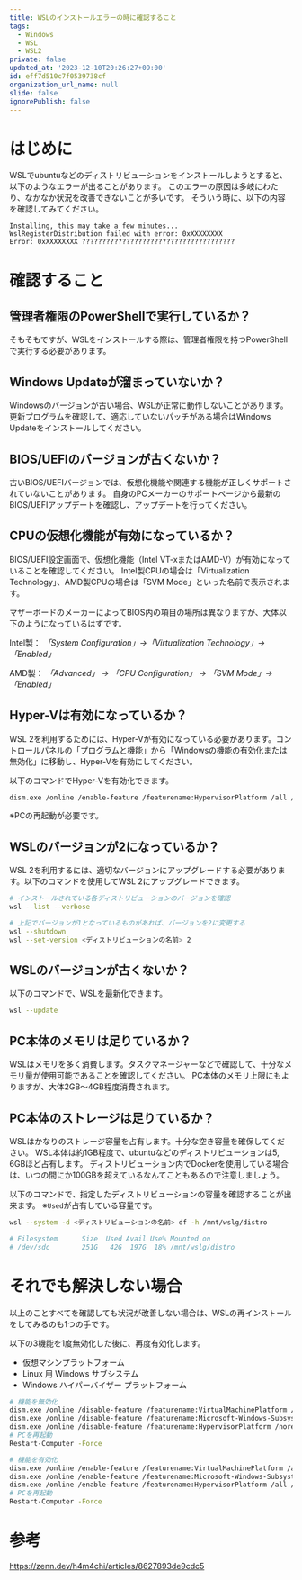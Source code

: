 ```yaml
---
title: WSLのインストールエラーの時に確認すること
tags:
  - Windows
  - WSL
  - WSL2
private: false
updated_at: '2023-12-10T20:26:27+09:00'
id: eff7d510c7f0539738cf
organization_url_name: null
slide: false
ignorePublish: false
---
```


# はじめに

WSLでubuntuなどのディストリビューションをインストールしようとすると、以下のようなエラーが出ることがあります。
このエラーの原因は多岐にわたり、なかなか状況を改善できないことが多いです。
そういう時に、以下の内容を確認してみてください。

```
Installing, this may take a few minutes...
WslRegisterDistribution failed with error: 0xXXXXXXXX
Error: 0xXXXXXXXX ??????????????????????????????????????
```

# 確認すること

## 管理者権限のPowerShellで実行しているか？

そもそもですが、WSLをインストールする際は、管理者権限を持つPowerShellで実行する必要があります。

## Windows Updateが溜まっていないか？

Windowsのバージョンが古い場合、WSLが正常に動作しないことがあります。
更新プログラムを確認して、適応していないパッチがある場合はWindows Updateをインストールしてください。

## BIOS/UEFIのバージョンが古くないか？

古いBIOS/UEFIバージョンでは、仮想化機能や関連する機能が正しくサポートされていないことがあります。
自身のPCメーカーのサポートページから最新のBIOS/UEFIアップデートを確認し、アップデートを行ってください。

## CPUの仮想化機能が有効になっているか？

BIOS/UEFI設定画面で、仮想化機能（Intel VT-xまたはAMD-V）が有効になっていることを確認してください。
Intel製CPUの場合は「Virtualization Technology」、AMD製CPUの場合は「SVM Mode」といった名前で表示されます。

マザーボードのメーカーによってBIOS内の項目の場所は異なりますが、大体以下のようになっているはずです。

Intel製：
*「System Configuration」->「Virtualization Technology」->「Enabled」*

AMD製：
*「Advanced」 -> 「CPU Configuration」 -> 「SVM Mode」->「Enabled」*

## Hyper-Vは有効になっているか？

WSL 2を利用するためには、Hyper-Vが有効になっている必要があります。コントロールパネルの「プログラムと機能」から「Windowsの機能の有効化または無効化」に移動し、Hyper-Vを有効にしてください。

以下のコマンドでHyper-Vを有効化できます。

```bash
dism.exe /online /enable-feature /featurename:HypervisorPlatform /all /norestart
```
※PCの再起動が必要です。

## WSLのバージョンが2になっているか？

WSL 2を利用するには、適切なバージョンにアップグレードする必要があります。以下のコマンドを使用してWSL 2にアップグレードできます。

```bash
# インストールされている各ディストリビューションのバージョンを確認
wsl --list --verbose

# 上記でバージョンが1となっているものがあれば、バージョンを2に変更する
wsl --shutdown
wsl --set-version <ディストリビューションの名前> 2
```

## WSLのバージョンが古くないか？

以下のコマンドで、WSLを最新化できます。
```bash
wsl --update
```

## PC本体のメモリは足りているか？

WSLはメモリを多く消費します。タスクマネージャーなどで確認して、十分なメモリ量が使用可能であることを確認してください。
PC本体のメモリ上限にもよりますが、大体2GB～4GB程度消費されます。

## PC本体のストレージは足りているか？

WSLはかなりのストレージ容量を占有します。十分な空き容量を確保してください。
WSL本体は約1GB程度で、ubuntuなどのディストリビューションは5, 6GBほど占有します。
ディストリビューション内でDockerを使用している場合は、いつの間にか100GBを超えているなんてこともあるので注意しましょう。

以下のコマンドで、指定したディストリビューションの容量を確認することが出来ます。
※`Used`が占有している容量です。

```bash
wsl --system -d <ディストリビューションの名前> df -h /mnt/wslg/distro

# Filesystem      Size  Used Avail Use% Mounted on
# /dev/sdc        251G   42G  197G  18% /mnt/wslg/distro
```

# それでも解決しない場合

以上のことすべてを確認しても状況が改善しない場合は、WSLの再インストールをしてみるのも1つの手です。

以下の3機能を1度無効化した後に、再度有効化します。
- 仮想マシンプラットフォーム
- Linux 用 Windows サブシステム
- Windows ハイパーバイザー プラットフォーム


```bash
# 機能を無効化
dism.exe /online /disable-feature /featurename:VirtualMachinePlatform /norestart
dism.exe /online /disable-feature /featurename:Microsoft-Windows-Subsystem-Linux /norestart
dism.exe /online /disable-feature /featurename:HypervisorPlatform /norestart
# PCを再起動
Restart-Computer -Force

# 機能を有効化
dism.exe /online /enable-feature /featurename:VirtualMachinePlatform /all /norestart
dism.exe /online /enable-feature /featurename:Microsoft-Windows-Subsystem-Linux /all /norestart
dism.exe /online /enable-feature /featurename:HypervisorPlatform /all /norestart
# PCを再起動
Restart-Computer -Force
```

# 参考

https://zenn.dev/h4m4chi/articles/8627893de9cdc5

